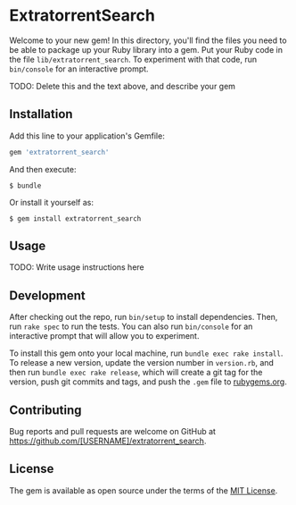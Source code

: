 # ExtratorrentSearch

Welcome to your new gem! In this directory, you'll find the files you need to be able to package up your Ruby library into a gem. Put your Ruby code in the file `lib/extratorrent_search`. To experiment with that code, run `bin/console` for an interactive prompt.

TODO: Delete this and the text above, and describe your gem

## Installation

Add this line to your application's Gemfile:

```ruby
gem 'extratorrent_search'
```

And then execute:

    $ bundle

Or install it yourself as:

    $ gem install extratorrent_search

## Usage

TODO: Write usage instructions here

## Development

After checking out the repo, run `bin/setup` to install dependencies. Then, run `rake spec` to run the tests. You can also run `bin/console` for an interactive prompt that will allow you to experiment.

To install this gem onto your local machine, run `bundle exec rake install`. To release a new version, update the version number in `version.rb`, and then run `bundle exec rake release`, which will create a git tag for the version, push git commits and tags, and push the `.gem` file to [rubygems.org](https://rubygems.org).

## Contributing

Bug reports and pull requests are welcome on GitHub at https://github.com/[USERNAME]/extratorrent_search.


## License

The gem is available as open source under the terms of the [MIT License](http://opensource.org/licenses/MIT).

